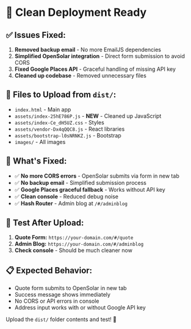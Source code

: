 # 🚀 Clean Deployment Ready

## ✅ Issues Fixed:
1. **Removed backup email** - No more EmailJS dependencies
2. **Simplified OpenSolar integration** - Direct form submission to avoid CORS
3. **Fixed Google Places API** - Graceful handling of missing API key
4. **Cleaned up codebase** - Removed unnecessary files

## 📁 Files to Upload from `dist/`:
- `index.html` - Main app
- `assets/index-25hE786P.js` - **NEW** - Cleaned up JavaScript
- `assets/index-Ce_dH5UZ.css` - Styles
- `assets/vendor-Dx4qQQC8.js` - React libraries
- `assets/bootstrap-l0sNRNKZ.js` - Bootstrap
- `images/` - All images

## 🎯 What's Fixed:
- ✅ **No more CORS errors** - OpenSolar submits via form in new tab
- ✅ **No backup email** - Simplified submission process
- ✅ **Google Places graceful fallback** - Works without API key
- ✅ **Clean console** - Reduced debug noise
- ✅ **Hash Router** - Admin blog at `/#/adminblog`

## 🧪 Test After Upload:
1. **Quote Form:** `https://your-domain.com/#/quote`
2. **Admin Blog:** `https://your-domain.com/#/adminblog`
3. **Check console** - Should be much cleaner now

## 📋 Expected Behavior:
- Quote form submits to OpenSolar in new tab
- Success message shows immediately
- No CORS or API errors in console
- Address input works with or without Google API key

Upload the `dist/` folder contents and test! 🌟